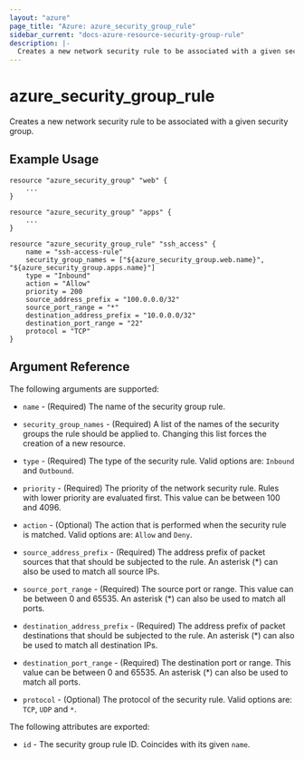 ```yaml
---
layout: "azure"
page_title: "Azure: azure_security_group_rule"
sidebar_current: "docs-azure-resource-security-group-rule"
description: |-
  Creates a new network security rule to be associated with a given security group.
---
```


# azure\_security\_group\_rule

Creates a new network security rule to be associated with a given security group.

## Example Usage

```
resource "azure_security_group" "web" {
    ...
}

resource "azure_security_group" "apps" {
    ...
}

resource "azure_security_group_rule" "ssh_access" {
    name = "ssh-access-rule"
    security_group_names = ["${azure_security_group.web.name}", "${azure_security_group.apps.name}"]
    type = "Inbound"
    action = "Allow"
    priority = 200
    source_address_prefix = "100.0.0.0/32"
    source_port_range = "*"
    destination_address_prefix = "10.0.0.0/32"
    destination_port_range = "22"
    protocol = "TCP"
}
```

## Argument Reference

The following arguments are supported:
* `name` - (Required) The name of the security group rule.

* `security_group_names` - (Required) A list of the names of the security groups
    the rule should be applied to.
    Changing this list forces the creation of a new resource.

* `type` - (Required) The type of the security rule. Valid options are:
    `Inbound` and `Outbound`.

* `priority` - (Required) The priority of the network security rule. Rules with
    lower priority are evaluated first. This value can be between 100 and 4096.

* `action` - (Optional) The action that is performed when the security rule is
    matched. Valid options are: `Allow` and `Deny`.

* `source_address_prefix` - (Required) The address prefix of packet sources that
    that should be subjected to the rule. An asterisk (\*) can also be used to
    match all source IPs.

* `source_port_range` - (Required) The source port or range. This value can be
    between 0 and 65535. An asterisk (\*) can also be used to match all ports.

* `destination_address_prefix` - (Required) The address prefix of packet
    destinations that should be subjected to the rule. An asterisk
    (\*) can also be used to match all destination IPs.

* `destination_port_range` - (Required) The destination port or range. This value
    can be between 0 and 65535. An asterisk (\*) can also be used to match all
    ports.

* `protocol` - (Optional) The protocol of the security rule. Valid options are:
    `TCP`, `UDP` and `*`.

The following attributes are exported:

* `id` - The security group rule ID. Coincides with its given `name`.
